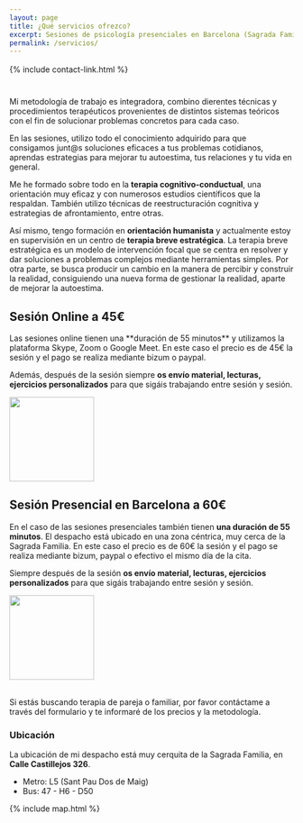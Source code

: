 ```yaml
---
layout: page
title: ¿Qué servicios ofrezco? 
excerpt: Sesiones de psicología presenciales en Barcelona (Sagrada Familia) por 60€ y Sesiones online por 45€ (Skype, Zoom o Google Meet).
permalink: /servicios/
---
```


<div style="margin-top: 16px; margin-bottom: 40px;">
    {% include contact-link.html %}
</div>

Mi metodología de trabajo es integradora, combino dierentes técnicas y procedimientos terapéuticos provenientes de distintos sistemas teóricos con el fin de solucionar problemas concretos para cada caso.

En las sesiones, utilizo todo el conocimiento adquirido para que consigamos junt@s soluciones eficaces a tus problemas cotidianos, aprendas estrategias para mejorar tu autoestima, tus relaciones y tu vida en general.

Me he formado sobre todo en la **terapia cognitivo-conductual**, una orientación muy eficaz y con numerosos estudios científicos que la respaldan. También utilizo técnicas de reestructuración cognitiva y estrategias de afrontamiento, entre otras.


Así mismo, tengo formación en **orientación humanista** y actualmente estoy en supervisión en un centro de **terapia breve estratégica**. La terapia breve estratégica es un modelo de intervención focal que se centra en resolver y dar soluciones a problemas complejos mediante herramientas simples. Por otra parte, se busca producir un cambio en la manera de percibir y construir la realidad, consiguiendo una nueva forma de gestionar la realidad, aparte de mejorar la autoestima.

## Sesión Online a 45€

<div class="columnas-2 sesion-card card">
<div class="content" markdown="1">
Las sesiones online tienen una **duración de 55 minutos** y utilizamos la plataforma Skype, Zoom o Google Meet. En este caso el precio es de 45€ la sesión y el pago se realiza mediante bizum o paypal.

Además, después de la sesión siempre **os envío material, lecturas, ejercicios personalizados** para que sigáis trabajando entre sesión y sesión.
</div>
<img src="{{site.baseurl}}/images/sesiononline.jpg" width="150" height="150" class="circle" />
</div>

## Sesión Presencial en Barcelona a 60€

<div class="columnas-2 sesion-card card">
<div class="content" markdown="1">

En el caso de las sesiones presenciales también tienen **una duración de 55 minutos**. El despacho está ubicado en una zona céntrica, muy cerca de la Sagrada Familia. En este caso el precio es de 60€ la sesión y el pago se realiza mediante bizum, paypal o efectivo el mismo día de la cita.

Siempre después de la sesión **os envío material, lecturas, ejercicios personalizados** para que sigáis trabajando entre sesión y sesión.
</div>
<img src="{{site.baseurl}}/images/sesionpresencial.jpg" width="150" height="150" class="circle" />
</div>

<br/>

Si estás buscando terapia de pareja o familiar, por favor contáctame a través del formulario y te informaré de los precios y la metodología.

### Ubicación

La ubicación de mi despacho está muy cerquita de la Sagrada Familia, en **Calle Castillejos 326**.

- Metro: L5 (Sant Pau Dos de Maig)
- Bus: 47 - H6 - D50

{% include map.html %}
